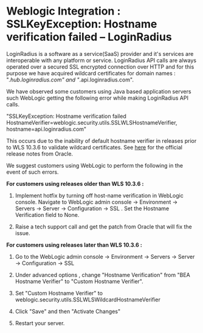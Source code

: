 # Weblogic Integration : SSLKeyException: Hostname verification failed – LoginRadius

LoginRadius is a software as a service(SaaS) provider and it's services are interoperable with any platform or service. LoginRadius API calls are always operated over a secured SSL encrypted connection over HTTP and for this purpose we have acquired wildcard certificates for domain names : "*.hub.loginradius.com" and "*.api.loginradius.com".

We have observed some customers using Java based application servers such WebLogic getting the following error while making LoginRadius API calls.

 "SSLKeyException: Hostname verification failed HostnameVerifier=weblogic.security.utils.SSLWLSHostnameVerifier, hostname=api.loginradius.com"

This occurs due to the inability of default hostname verifier in releases prior to WLS 10.3.6 to validate wildcard certificates. See [here][1] for the official release notes from Oracle.

 We suggest customers using WebLogic to perform  the following in the event of such errors.

**For customers using releases older than WLS 10.3.6 :**

1. Implement hotfix by turning off host-name verification in WebLogic console. Navigate to WebLogic admin console -> Environment -> Servers -> Server -> Configuration -> SSL . Set the Hostname Verification field to None.

2. Raise a tech support call and get the patch from Oracle that will fix the issue.

**For customers using releases later than WLS 10.3.6 :**

1. Go to the WebLogic admin console -> Environment -> Servers -> Server -> Configuration -> SSL

2. Under advanced options , change "Hostname Verification" from "BEA Hostname Verifier" to "Custom Hostname Verifier".

3. Set "Custom Hostname Verifier" to weblogic.security.utils.SSLWLSWildcardHostnameVerifier

4. Click "Save" and then "Activate Changes"

5. Restart your server.



[1]: https://docs.oracle.com/middleware/11119/wls/NOTES/whatsnew.htm#NOTES182
